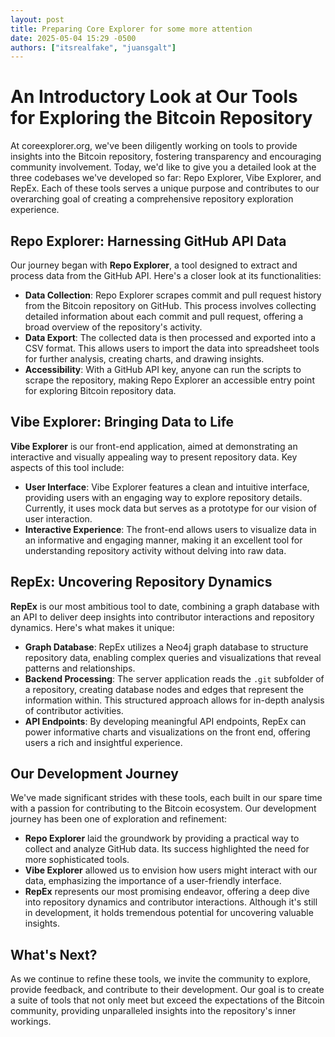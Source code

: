 ```yaml
---
layout: post
title: Preparing Core Explorer for some more attention
date: 2025-05-04 15:29 -0500
authors: ["itsrealfake", "juansgalt"]
---
```


# An Introductory Look at Our Tools for Exploring the Bitcoin Repository

At coreexplorer.org, we've been diligently working on tools to provide insights into the Bitcoin repository, fostering transparency and encouraging community involvement. Today, we'd like to give you a detailed look at the three codebases we've developed so far: Repo Explorer, Vibe Explorer, and RepEx. Each of these tools serves a unique purpose and contributes to our overarching goal of creating a comprehensive repository exploration experience.

## Repo Explorer: Harnessing GitHub API Data

Our journey began with **Repo Explorer**, a tool designed to extract and process data from the GitHub API. Here's a closer look at its functionalities:

- **Data Collection**: Repo Explorer scrapes commit and pull request history from the Bitcoin repository on GitHub. This process involves collecting detailed information about each commit and pull request, offering a broad overview of the repository's activity.
- **Data Export**: The collected data is then processed and exported into a CSV format. This allows users to import the data into spreadsheet tools for further analysis, creating charts, and drawing insights.
- **Accessibility**: With a GitHub API key, anyone can run the scripts to scrape the repository, making Repo Explorer an accessible entry point for exploring Bitcoin repository data.

## Vibe Explorer: Bringing Data to Life

**Vibe Explorer** is our front-end application, aimed at demonstrating an interactive and visually appealing way to present repository data. Key aspects of this tool include:

- **User Interface**: Vibe Explorer features a clean and intuitive interface, providing users with an engaging way to explore repository details. Currently, it uses mock data but serves as a prototype for our vision of user interaction.
- **Interactive Experience**: The front-end allows users to visualize data in an informative and engaging manner, making it an excellent tool for understanding repository activity without delving into raw data.

## RepEx: Uncovering Repository Dynamics

**RepEx** is our most ambitious tool to date, combining a graph database with an API to deliver deep insights into contributor interactions and repository dynamics. Here's what makes it unique:

- **Graph Database**: RepEx utilizes a Neo4j graph database to structure repository data, enabling complex queries and visualizations that reveal patterns and relationships.
- **Backend Processing**: The server application reads the `.git` subfolder of a repository, creating database nodes and edges that represent the information within. This structured approach allows for in-depth analysis of contributor activities.
- **API Endpoints**: By developing meaningful API endpoints, RepEx can power informative charts and visualizations on the front end, offering users a rich and insightful experience.

## Our Development Journey

We've made significant strides with these tools, each built in our spare time with a passion for contributing to the Bitcoin ecosystem. Our development journey has been one of exploration and refinement:

- **Repo Explorer** laid the groundwork by providing a practical way to collect and analyze GitHub data. Its success highlighted the need for more sophisticated tools.
- **Vibe Explorer** allowed us to envision how users might interact with our data, emphasizing the importance of a user-friendly interface.
- **RepEx** represents our most promising endeavor, offering a deep dive into repository dynamics and contributor interactions. Although it's still in development, it holds tremendous potential for uncovering valuable insights.

## What's Next?

As we continue to refine these tools, we invite the community to explore, provide feedback, and contribute to their development. Our goal is to create a suite of tools that not only meet but exceed the expectations of the Bitcoin community, providing unparalleled insights into the repository's inner workings.
